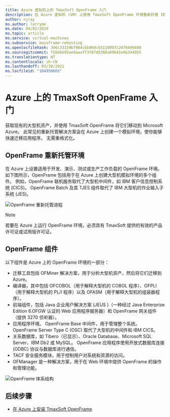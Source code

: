 ```yaml
---
title: Azure 虚拟机上的 TmaxSoft OpenFrame 入门
description: 在 Azure 虚拟机 (VM) 上使用 TmaxSoft OpenFrame 环境重新托管 IBM z/OS 大型机工作负载。
author: njray
ms.author: larryme
ms.date: 04/02/2019
ms.topic: article
ms.service: virtual-machines
ms.subservice: mainframe-rehosting
ms.openlocfilehash: 346c331596f984cbb068c03110997c2478499488
ms.sourcegitcommit: f28ebb95ae9aaaff3f87d8388a09b41e0b3445b5
ms.translationtype: HT
ms.contentlocale: zh-CN
ms.lasthandoff: 03/30/2021
ms.locfileid: "104950665"
---
```

# <a name="get-started-with-tmaxsoft-openframe-on-azure"></a>Azure 上的 TmaxSoft OpenFrame 入门

获取现有的大型机资产，并使用 TmaxSoft OpenFrame 将它们移动到 Microsoft Azure。 此常见的重新托管解决方案会在 Azure 上创建一个模拟环境，使你能够快速迁移应用程序。 无需重格式化。

## <a name="openframe-rehosting-environment"></a>OpenFrame 重新托管环境

在 Azure 上设置适用于开发、演示、测试或生产工作负载的 OpenFrame 环境。 如下图所示，OpenFrame 包括用于在 Azure 上创建大型机模拟环境的多个组件。 例如，OpenFrame 联机服务取代了大型机中间件，如 IBM 客户信息控制系统 (CICS)。 OpenFrame Batch 及其 TJES 组件取代了 IBM 大型机的作业输入子系统 (JES)。 

![OpenFrame 重新托管进程](media/openframe-01.png)

> [!NOTE]
> 若要在 Azure 上运行 OpenFrame 环境，必须具有 TmaxSoft 提供的有效的产品许可证或试用版许可证。

## <a name="openframe-components"></a>OpenFrame 组件

以下组件是 Azure 上的 OpenFrame 环境的一部分：

- 迁移工具包括 OFMiner 解决方案，用于分析大型机资产，然后将它们迁移到 Azure。
- 编译器，其中包括 OFCOBOL（用于解释大型机的 COBOL 程序）、OFPLI（用于解释大型机的 PL/I 程序）以及 OFASM（用于解释大型机的组装器程序）。
- 前端组件，包括 Java 企业用户解决方案 (JEUS )（一种经过 Java Enterprise Edition 6.OFGW 认证的 Web 应用程序服务器）和 OpenFrame 网关组件（提供 3270 侦听器）。
- 应用程序环境。 OpenFrame Base 中间件，用于管理整个系统。 OpenFrame Server Type C (OSC) 取代了大型机的中间件和 IBM CICS。
- 关系数据库，如 Tibero（已显示）、Oracle Database、Microsoft SQL Server、IBM Db2 或 MySQL。 OpenFrame 应用程序使用开放式数据库连接 (ODBC) 协议与数据库进行通信。
- TACF 安全服务模块，用于控制用户对系统和资源的访问。 
- OFManager 是一种解决方案，用于在 Web 环境中提供 OpenFrame 的操作和管理功能。

![OpenFrame 体系结构](media/openframe-02.png)

## <a name="next-steps"></a>后续步骤

- [在 Azure 上安装 TmaxSoft OpenFrame](./install-openframe-azure.md)
